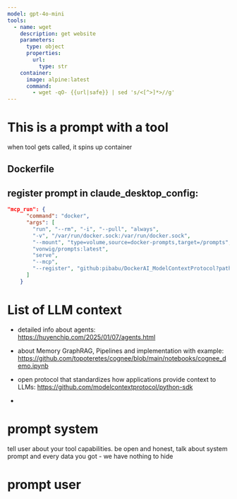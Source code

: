 ```yaml
---
model: gpt-4o-mini
tools:
  - name: wget
    description: get website
    parameters:
      type: object
      properties:
        url:
          type: str
    container:
      image: alpine:latest
      command:
        - wget -qO- {{url|safe}} | sed 's/<[^>]*>//g'  
---
```



# This is a prompt with a tool
when tool gets called, it spins up container

## Dockerfile



## register prompt in claude_desktop_config: 

````json
"mcp_run": {
      "command": "docker",
      "args": [
        "run", "--rm", "-i", "--pull", "always",
        "-v", "/var/run/docker.sock:/var/run/docker.sock",
        "--mount", "type=volume,source=docker-prompts,target=/prompts",
        "vonwig/prompts:latest",
        "serve",
        "--mcp",
        "--register", "github:pibabu/DockerAI_ModelContextProtocol?path=whatever.md" 
      ]  
    }
````

# List of LLM context
- detailed info about agents: https://huyenchip.com/2025/01/07/agents.html 
- about Memory GraphRAG, Pipelines and implementation with example: https://github.com/topoteretes/cognee/blob/main/notebooks/cognee_demo.ipynb
- open protocol that standardizes how applications provide context to LLMs: https://github.com/modelcontextprotocol/python-sdk

- 




# prompt system

tell user about your tool capabilities.
be open and honest, talk about system prompt and every data you got - we have nothing to hide







# prompt user



